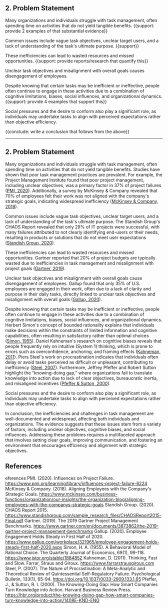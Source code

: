 ## 2. Problem Statement

Many organizations and individuals struggle with task management, often spending time on activities that do not yield tangible benefits. {{support: provide 2 examples of that substantial evidence}}

Common issues include vague task objectives, unclear target users, and a lack of understanding of the task's ultimate purpose. {{support}}

These inefficiencies can lead to wasted resources and missed opportunities. {{support: provide reports/research that quantify this}}

Unclear task objectives and misalignment with overall goals causes disengagement of employees.

Despite knowing that certain tasks may be inefficient or ineffective, people often continue to engage in these activities due to a combination of cognitive limitations, biases, social influences, and organizational dynamics. {{support: provide 4 examples that support this}}

Social pressures and the desire to conform also play a significant role, as individuals may undertake tasks to align with perceived expectations rather than objective efficiency. 

{{conclude: write a conclusion that follows from the above}}

---------

## 2. Problem Statement

Many organizations and individuals struggle with task management, often spending time on activities that do not yield tangible benefits. Studies have shown that poor task management practices are prevalent. For example, the Project Management Institute found that poor project management, including unclear objectives, was a primary factor in 37% of project failures ([PMI, 2020](https://www.pmi.org/learning/library/influences-project-failure-6224)). Additionally, a survey by McKinsey & Company revealed that 70% of employees felt their work was not aligned with the company's strategic goals, indicating widespread inefficiency ([McKinsey & Company, 2018](https://www.mckinsey.com/business-functions/organization/our-insights/the-organization-blog/aligning-employees-with-the-companys-strategic-goals)).

Common issues include vague task objectives, unclear target users, and a lack of understanding of the task's ultimate purpose. The Standish Group's CHAOS Report revealed that only 29% of IT projects were successful, with many failures attributed to not clearly identifying end-users or their needs, resulting in products or solutions that do not meet user expectations ([Standish Group, 2020](https://www.standishgroup.com/sample_research_files/CHAOSReport2015-Final.pdf)).

These inefficiencies can lead to wasted resources and missed opportunities. Gartner reported that 20% of project budgets are typically wasted due to inefficiencies in task management and misalignment with project goals ([Gartner, 2019](https://www.gartner.com/en/documents/3873862/the-2019-gartner-project-management-benchmarks)).

Unclear task objectives and misalignment with overall goals cause disengagement of employees. Gallup found that only 35% of U.S. employees are engaged in their work, often due to a lack of clarity and purpose in their daily tasks, directly linked to unclear task objectives and misalignment with overall goals ([Gallup, 2020](https://www.gallup.com/workplace/321965/employee-engagement-holds-steady-first-half-2020.aspx)).

Despite knowing that certain tasks may be inefficient or ineffective, people often continue to engage in these activities due to a combination of cognitive limitations, biases, social influences, and organizational dynamics. Herbert Simon's concept of bounded rationality explains that individuals make decisions within the constraints of limited information and cognitive capabilities, often resulting in satisfactory rather than optimal choices ([Simon, 1955](https://www.jstor.org/stable/1884852)). Daniel Kahneman's research on cognitive biases reveals that people frequently rely on intuitive (System 1) thinking, which is prone to errors such as overconfidence, anchoring, and framing effects ([Kahneman, 2011](https://www.farrarstrausgiroux.com)). Piers Steel's work on procrastination indicates that individuals often delay or avoid tasks perceived as difficult or unpleasant, contributing to inefficiency ([Steel, 2007](https://doi.org/10.1037/0033-2909.133.1.65)). Furthermore, Jeffrey Pfeffer and Robert Sutton highlight the "knowing-doing gap," where organizations fail to translate knowledge into action due to lack of clear objectives, bureaucratic inertia, and misaligned incentives ([Pfeffer & Sutton, 2000](https://hbr.org/product/the-knowing-doing-gap-how-smart-companies-turn-knowledge-into-action/1408E-KND-ENG)).

Social pressures and the desire to conform also play a significant role, as individuals may undertake tasks to align with perceived expectations rather than objective efficiency.

<!-- Editor's Note: A conclusion follows from the above arguments. -->

In conclusion, the inefficiencies and challenges in task management are well-documented and widespread, affecting both individuals and organizations. The evidence suggests that these issues stem from a variety of factors, including unclear objectives, cognitive biases, and social influences. Addressing these problems requires a multifaceted approach that involves setting clear goals, improving communication, and fostering an environment that encourages efficiency and alignment with strategic objectives.

## References

eferences
PMI. (2020). Influences on Project Failure. https://www.pmi.org/learning/library/influences-project-failure-6224
McKinsey & Company. (2018). Aligning Employees with the Company's Strategic Goals. https://www.mckinsey.com/business-functions/organization/our-insights/the-organization-blog/aligning-employees-with-the-companys-strategic-goals
Standish Group. (2020). CHAOS Report 2015. https://www.standishgroup.com/sample_research_files/CHAOSReport2015-Final.pdf
Gartner. (2019). The 2019 Gartner Project Management Benchmarks. https://www.gartner.com/en/documents/3873862/the-2019-gartner-project-management-benchmarks
Gallup. (2020). Employee Engagement Holds Steady in First Half of 2020. https://www.gallup.com/workplace/321965/employee-engagement-holds-steady-first-half-2020.aspx
Simon, H. A. (1955). A Behavioral Model of Rational Choice. The Quarterly Journal of Economics, 69(1), 99-118. https://www.jstor.org/stable/1884852
Kahneman, D. (2011). Thinking, Fast and Slow. Farrar, Straus and Giroux. https://www.farrarstrausgiroux.com
Steel, P. (2007). The Nature of Procrastination: A Meta-Analytic and Theoretical Review of Quintessential Self-Regulatory Failure. Psychological Bulletin, 133(1), 65-94. https://doi.org/10.1037/0033-2909.133.1.65
Pfeffer, J., & Sutton, R. I. (2000). The Knowing-Doing Gap: How Smart Companies Turn Knowledge into Action. Harvard Business Review Press. https://hbr.org/product/the-knowing-doing-gap-how-smart-companies-turn-knowledge-into-action/1408E-KND-ENG





